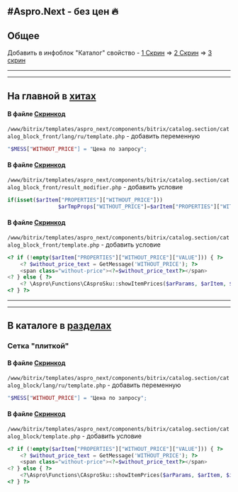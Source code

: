 #Aspro.Next - без цен :fire:
------


## Общее
Добавить в инфоблок "Каталог" свойство - 
[1 Скрин](https://yadi.sk/i/CYctmXc8RJQvOA) => [2 Скрин](https://yadi.sk/i/tRVbSoIPzPcPTg) => [3 скрин](https://yadi.sk/i/7u9lIAdl1c-O7g)

------
------

## На главной в [хитах](https://yadi.sk/i/8pLOV7TNYdZHuw) 
#### В файле [Скринкод](https://yadi.sk/i/eYzBTXA09JfABw)
`/www/bitrix/templates/aspro_next/components/bitrix/catalog.section/catalog_block_front/lang/ru/template.php` - добавить переменную
``` php
"$MESS["WITHOUT_PRICE"] = "Цена по запросу"; 
```
#### В файле [Скринкод](https://yadi.sk/i/o_NZuvxSI1q0OA)
`/www/bitrix/templates/aspro_next/components/bitrix/catalog.section/catalog_block_front/result_modifier.php` - добавить условие
``` php 
if(isset($arItem["PROPERTIES"]["WITHOUT_PRICE"]))
                $arTmpProps["WITHOUT_PRICE"]=$arItem["PROPERTIES"]["WITHOUT_PRICE"];
```

#### В файле [Скринкод](https://yadi.sk/i/yjXWykGPlevjHA)
`/www/bitrix/templates/aspro_next/components/bitrix/catalog.section/catalog_block_front/template.php` - добавить условие

``` php
<? if (!empty($arItem["PROPERTIES"]["WITHOUT_PRICE"]["VALUE"])) { ?>
    <? $without_price_text = GetMessage('WITHOUT_PRICE'); ?>
    <span class="without-price"><?=$without_price_text?></span>
<? } else { ?>
    <? \Aspro\Functions\CAsproSku::showItemPrices($arParams, $arItem, $item_id, $min_price_id, array(), ($arParams["SHOW_DISCOUNT_PERCENT_NUMBER"] == "Y" ? "N" : "Y")); ?>
<? } ?>
```

------
------

## В каталоге в [разделах](https://yadi.sk/i/Cm8LDydBMiJMCw) 

### Сетка "плиткой" 
#### В файле [Скринкод](https://yadi.sk/i/9JBtbzQqQyF5PQ)
`/www/bitrix/templates/aspro_next/components/bitrix/catalog.section/catalog_block/lang/ru/template.php` - добавить переменную
``` php
"$MESS["WITHOUT_PRICE"] = "Цена по запросу"; 
```

#### В файле [Скринкод](https://yadi.sk/i/DubVsd-fa94hkQ)
`/www/bitrix/templates/aspro_next/components/bitrix/catalog.section/catalog_block/template.php` - добавить условие

``` php
<? if (!empty($arItem["PROPERTIES"]["WITHOUT_PRICE"]["VALUE"])) { ?>
    <? $without_price_text = GetMessage('WITHOUT_PRICE'); ?>
    <span class="without-price"><?=$without_price_text?></span>
<? } else { ?>
    <?\Aspro\Functions\CAsproSku::showItemPrices($arParams, $arItem, $item_id, $min_price_id, $arItemIDs, ($arParams["SHOW_DISCOUNT_PERCENT_NUMBER"] == "Y" ? "N" : "Y"));?>
<? } ?>
```